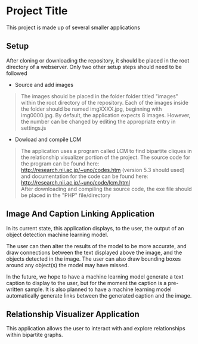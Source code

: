 # Project Title

This project is made up of several smaller applications

## Setup

After cloning or downloading the repository, it should be placed in the root directory of a webserver.
Only two other setup steps should need to be followed 
- Source and add images
> The images should be placed in the folder folder titled "images" within the root directory of the repository. Each of the images inside the folder should be named imgXXXX.jpg, beginning with img0000.jpg. By default, the application expects 8 images. However, the number can be changed by editing the appropriate entry in settings.js

- Dowload and compile LCM
> The application uses a program called LCM to find bipartite cliques in the relationship visualizer portion of the project. The source code for the program can be found here: <br>
http://research.nii.ac.jp/~uno/codes.htm (version 5.3 should used)<br> 
and documentation for the code can be found here: <br>
http://research.nii.ac.jp/~uno/code/lcm.html <br>
After downloading and compiling the source code, the exe file should be placed in the "PHP" file/directory


## Image And Caption Linking Application

In its current state, this application displays, to the user, the output of an object detection machine learning model.  

The user can then alter the results of the model to be more accurate, and draw connections between the text displayed above the image, and the objects detected in the image. The user can also draw bounding boxes around any object(s) the model may have missed. 

In the future, we hope to have a machine learning model generate a text caption to display to the user, but for the moment the caption is a pre-written sample. It is also planned to have a machine learning model automatically generate links between the generated caption and the image.


## Relationship Visualizer Application

This application allows the user to interact with and explore relationships within bipartite graphs.